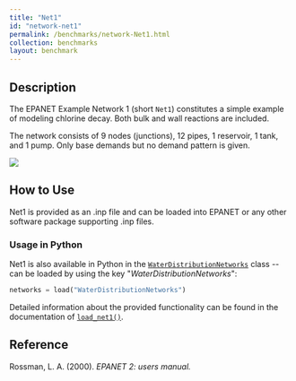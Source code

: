 ```yaml
---
title: "Net1"
id: "network-net1"
permalink: /benchmarks/network-Net1.html
collection: benchmarks
layout: benchmark
---
```



## Description

The EPANET Example Network 1 (short `Net1`) constitutes a simple example of modeling chlorine decay.
Both bulk and wall reactions are included.

The network consists of 9 nodes (junctions), 12 pipes, 1 reservoir, 1 tank, and 1 pump.
Only base demands but no demand pattern is given.

<img src="/static/benchmarks/network-net1/net1_plot.png"/>

## How to Use

Net1 is provided as an .inp file and can be loaded into EPANET or any other software package
supporting .inp files.

### Usage in Python

Net1 is also available in Python in the [`WaterDistributionNetworks`](https://water-benchmark-hub.readthedocs.io/en/stable/water_benchmark_hub.networks.html#water_benchmark_hub.networks.networks.WaterDistributionNetworks) class -- can be loaded by using the key "*WaterDistributionNetworks*":
```python
networks = load("WaterDistributionNetworks")
```

Detailed information about the provided functionality can be found in the documentation of
[`load_net1()`](https://water-benchmark-hub.readthedocs.io/en/stable/water_benchmark_hub.networks.html#water_benchmark_hub.networks.networks.WaterDistributionNetworks.load_net1).


## Reference

Rossman, L. A. (2000). *EPANET 2: users manual.*
